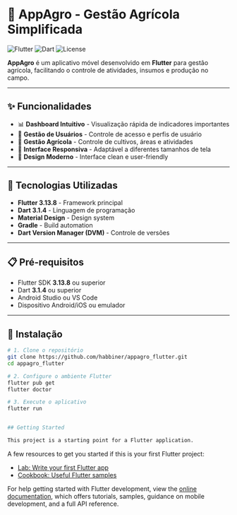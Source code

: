 # 🌱 AppAgro - Gestão Agrícola Simplificada

![Flutter](https://img.shields.io/badge/Flutter-3.13.8-blue?logo=flutter)
![Dart](https://img.shields.io/badge/Dart-3.1.4-blue?logo=dart)
![License](https://img.shields.io/badge/License-MIT-green)

**AppAgro** é um aplicativo móvel desenvolvido em **Flutter** para gestão agrícola, facilitando o controle de atividades, insumos e produção no campo.

---

## ✨ Funcionalidades
- 📊 **Dashboard Intuitivo** - Visualização rápida de indicadores importantes  
- 👤 **Gestão de Usuários** - Controle de acesso e perfis de usuário  
- 🌾 **Gestão Agrícola** - Controle de cultivos, áreas e atividades  
- 📱 **Interface Responsiva** - Adaptável a diferentes tamanhos de tela  
- 🎨 **Design Moderno** - Interface clean e user-friendly  

---

## 🚀 Tecnologias Utilizadas
- **Flutter 3.13.8** - Framework principal  
- **Dart 3.1.4** - Linguagem de programação  
- **Material Design** - Design system  
- **Gradle** - Build automation  
- **Dart Version Manager (DVM)** - Controle de versões  

---

## 📋 Pré-requisitos
- Flutter SDK **3.13.8** ou superior  
- Dart **3.1.4** ou superior  
- Android Studio ou VS Code  
- Dispositivo Android/iOS ou emulador  

---

## 🔧 Instalação
```bash
# 1. Clone o repositório
git clone https://github.com/habbiner/appagro_flutter.git
cd appagro_flutter

# 2. Configure o ambiente Flutter
flutter pub get
flutter doctor

# 3. Execute o aplicativo
flutter run


## Getting Started

This project is a starting point for a Flutter application.
```

A few resources to get you started if this is your first Flutter project:

- [Lab: Write your first Flutter app](https://docs.flutter.dev/get-started/codelab)
- [Cookbook: Useful Flutter samples](https://docs.flutter.dev/cookbook)

For help getting started with Flutter development, view the
[online documentation](https://docs.flutter.dev/), which offers tutorials,
samples, guidance on mobile development, and a full API reference.
